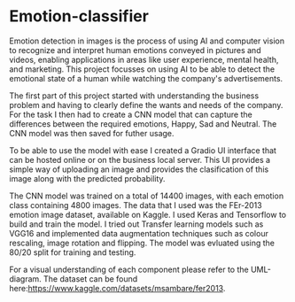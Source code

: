 # Emotion-classifier

Emotion detection in images is the process of using AI and computer vision to recognize and interpret human emotions conveyed in pictures and videos, enabling applications in areas like user experience, mental health, and marketing. This project focusses on using AI to be able to detect the emotional state of a human while watching the company's advertisements.

The first part of this project started with understanding the business problem and having to clearly define the wants and needs of the company. For the task I then had to create a CNN model that can capture the differences between the required emotions, Happy, Sad and Neutral. The CNN model was then saved for futher usage.

To be able to use the model with ease I created a Gradio UI interface that can be hosted online or on the business local server. This UI provides a simple way of uploading an image and provides the clasification of this image along with the predicted probability.

The CNN model was trained on a total of 14400 images, with each emotion class containing 4800 images. The data that I used was the FEr-2013 emotion image dataset, available on Kaggle. I used Keras and Tensorflow to build and train the model. I tried out Transfer learning models such as VGG16 and implemented data augmentation techniques such as colour rescaling, image rotation and flipping. The model was evluated using the 80/20 split for training and testing.

For a visual understanding of each component please refer to the UML-diagram. The dataset can be found here:https://www.kaggle.com/datasets/msambare/fer2013.
